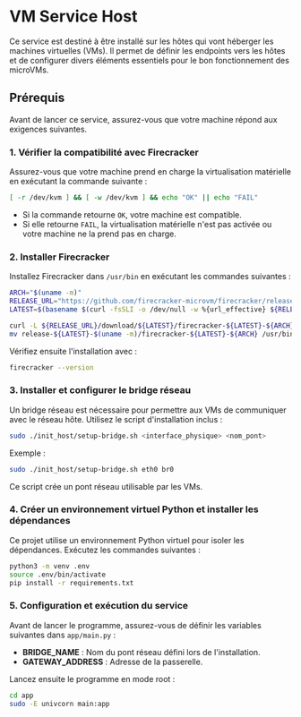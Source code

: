 # VM Service Host

Ce service est destiné à être installé sur les hôtes qui vont héberger les machines virtuelles (VMs). Il permet de définir les endpoints vers les hôtes et de configurer divers éléments essentiels pour le bon fonctionnement des microVMs.

## Prérequis

Avant de lancer ce service, assurez-vous que votre machine répond aux exigences suivantes.

### 1. Vérifier la compatibilité avec Firecracker

Assurez-vous que votre machine prend en charge la virtualisation matérielle en exécutant la commande suivante :

```sh
[ -r /dev/kvm ] && [ -w /dev/kvm ] && echo "OK" || echo "FAIL"
```

- Si la commande retourne `OK`, votre machine est compatible.
- Si elle retourne `FAIL`, la virtualisation matérielle n'est pas activée ou votre machine ne la prend pas en charge.

### 2. Installer Firecracker

Installez Firecracker dans `/usr/bin` en exécutant les commandes suivantes :

```sh
ARCH="$(uname -m)"
RELEASE_URL="https://github.com/firecracker-microvm/firecracker/releases"
LATEST=$(basename $(curl -fsSLI -o /dev/null -w %{url_effective} ${RELEASE_URL}/latest))

curl -L ${RELEASE_URL}/download/${LATEST}/firecracker-${LATEST}-${ARCH}.tgz | tar -xz
mv release-${LATEST}-$(uname -m)/firecracker-${LATEST}-${ARCH} /usr/bin/firecracker
```

Vérifiez ensuite l'installation avec :

```sh
firecracker --version
```

### 3. Installer et configurer le bridge réseau

Un bridge réseau est nécessaire pour permettre aux VMs de communiquer avec le réseau hôte. Utilisez le script d'installation inclus :

```sh
sudo ./init_host/setup-bridge.sh <interface_physique> <nom_pont>
```

Exemple :

```sh
sudo ./init_host/setup-bridge.sh eth0 br0
```

Ce script crée un pont réseau utilisable par les VMs.

### 4. Créer un environnement virtuel Python et installer les dépendances

Ce projet utilise un environnement Python virtuel pour isoler les dépendances. Exécutez les commandes suivantes :

```sh
python3 -m venv .env
source .env/bin/activate
pip install -r requirements.txt
```

### 5. Configuration et exécution du service

Avant de lancer le programme, assurez-vous de définir les variables suivantes dans `app/main.py` :

- **BRIDGE_NAME** : Nom du pont réseau défini lors de l'installation.
- **GATEWAY_ADDRESS** : Adresse de la passerelle.

Lancez ensuite le programme en mode root :

```sh
cd app
sudo -E univcorn main:app
```
